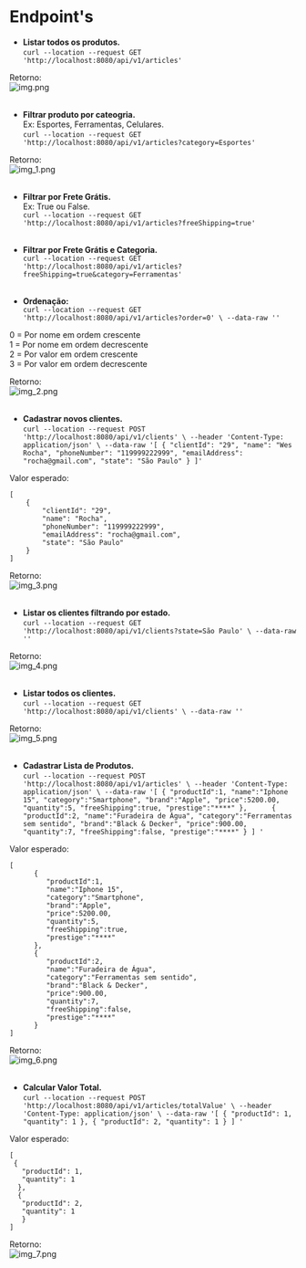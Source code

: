 # **Endpoint's** 

- **Listar todos os produtos.**<br>
`curl --location --request GET 'http://localhost:8080/api/v1/articles'`

Retorno:<br>
![img.png](img.png)
<br><br>

- **Filtrar produto por cateogria.** <br>
Ex: Esportes, Ferramentas, Celulares. <br>
`curl --location --request GET 'http://localhost:8080/api/v1/articles?category=Esportes'`

Retorno:<br>
![img_1.png](img_1.png)
<br><br>

- **Filtrar por Frete Grátis.** <br>
Ex: True ou False. <br>
`curl --location --request GET 'http://localhost:8080/api/v1/articles?freeShipping=true'`
<br><br>

- **Filtrar por Frete Grátis e Categoria.** <br>
`curl --location --request GET 'http://localhost:8080/api/v1/articles?freeShipping=true&category=Ferramentas'`
<br><br>

- **Ordenação:**<br>
`curl --location --request GET 'http://localhost:8080/api/v1/articles?order=0' \
  --data-raw ''`

0 = Por nome em ordem crescente <br>
1 = Por nome em ordem decrescente <br>
2 = Por valor em ordem crescente <br>
3 = Por valor em ordem decrescente <br>

Retorno:<br>
![img_2.png](img_2.png)
<br><br>

- **Cadastrar novos clientes.** <br>
`curl --location --request POST 'http://localhost:8080/api/v1/clients' \
  --header 'Content-Type: application/json' \
  --data-raw '[
  {
  "clientId": "29",
  "name": "Wes Rocha",
  "phoneNumber": "119999222999",
  "emailAddress": "rocha@gmail.com",
  "state": "São Paulo"
  }
  ]'`

Valor esperado:<br>
```
[
    {
        "clientId": "29",
        "name": "Rocha",
        "phoneNumber": "119999222999",
        "emailAddress": "rocha@gmail.com",
        "state": "São Paulo"
    }
]
```

Retorno:<br>
![img_3.png](img_3.png)
<br><br>

- **Listar os clientes filtrando por estado.**<br>
`curl --location --request GET 'http://localhost:8080/api/v1/clients?state=São Paulo' \
  --data-raw ''`

Retorno:<br>
![img_4.png](img_4.png)
<br><br>

- **Listar todos os clientes.**<br>
`curl --location --request GET 'http://localhost:8080/api/v1/clients' \
  --data-raw ''`

Retorno:<br>
![img_5.png](img_5.png)
<br><br>

- **Cadastrar Lista de Produtos.**<br>
`curl --location --request POST 'http://localhost:8080/api/v1/articles' \
  --header 'Content-Type: application/json' \
  --data-raw '[
  {
  "productId":1,
  "name":"Iphone 15",
  "category":"Smartphone",
  "brand":"Apple",
  "price":5200.00,
  "quantity":5,
  "freeShipping":true,
  "prestige":"****"
  },     
  {
  "productId":2,
  "name":"Furadeira de Água",
  "category":"Ferramentas sem sentido",
  "brand":"Black & Decker",
  "price":900.00,
  "quantity":7,
  "freeShipping":false,
  "prestige":"****"
  }
  ]
  '`

Valor esperado:<br>
```
[
      {
         "productId":1,
         "name":"Iphone 15",
         "category":"Smartphone",
         "brand":"Apple",
         "price":5200.00,
         "quantity":5,
         "freeShipping":true,
         "prestige":"****"
      },     
      {
         "productId":2,
         "name":"Furadeira de Água",
         "category":"Ferramentas sem sentido",
         "brand":"Black & Decker",
         "price":900.00,
         "quantity":7,
         "freeShipping":false,
         "prestige":"****"
      }
]
```
Retorno:<br>
![img_6.png](img_6.png)
<br><br>

- **Calcular Valor Total.**<br>
`curl --location --request POST 'http://localhost:8080/api/v1/articles/totalValue' \
  --header 'Content-Type: application/json' \
  --data-raw '[
  {
  "productId": 1,
  "quantity": 1
  },
  {
  "productId": 2,
  "quantity": 1
  }
  ]
  '`

Valor esperado:<br>
```
[
 {
   "productId": 1,
   "quantity": 1
  },
  {
   "productId": 2,
   "quantity": 1
   }
]
```

Retorno:<br>
![img_7.png](img_7.png)